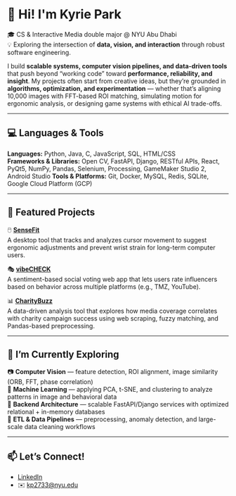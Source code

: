# 👋 Hi! I'm Kyrie Park  

🎓 CS & Interactive Media double major @ NYU Abu Dhabi  
💡 Exploring the intersection of **data, vision, and interaction** through robust software engineering.  

I build **scalable systems, computer vision pipelines, and data-driven tools** that push beyond “working code” toward **performance, reliability, and insight**. My projects often start from creative ideas, but they’re grounded in **algorithms, optimization, and experimentation** — whether that’s aligning 10,000 images with FFT-based ROI matching, simulating motion for ergonomic analysis, or designing game systems with ethical AI trade-offs.  

---

## 💻 Languages & Tools  
**Languages:** Python, Java, C, JavaScript, SQL, HTML/CSS  
**Frameworks & Libraries:** Open CV, FastAPI, Django, RESTful APIs, React, PyQt5, NumPy, Pandas, Selenium, Processing, GameMaker Studio 2, Android Studio
**Tools & Platforms:** Git, Docker, MySQL, Redis, SQLite, Google Cloud Platform (GCP)  

---

## 🔧 Featured Projects  
🖱️ [**SenseFit**](https://github.com/Kyrie21323/Sense_Fit.git)  
A desktop tool that tracks and analyzes cursor movement to suggest ergonomic adjustments and prevent wrist strain for long-term computer users.  

🎭 [**vibeCHECK**](https://github.com/Kyrie21323/VibeCheck-Backend)  
A sentiment-based social voting web app that lets users rate influencers based on behavior across multiple platforms (e.g., TMZ, YouTube).  

📊 [**CharityBuzz**](https://github.com/Kyrie21323/CharityBuzz)  
A data-driven analysis tool that explores how media coverage correlates with charity campaign success using web scraping, fuzzy matching, and Pandas-based preprocessing.  

---

## 🌱 I’m Currently Exploring  
📷 **Computer Vision** — feature detection, ROI alignment, image similarity (ORB, FFT, phase correlation)  
🤖 **Machine Learning** — applying PCA, t-SNE, and clustering to analyze patterns in image and behavioral data  
🧱 **Backend Architecture** — scalable FastAPI/Django services with optimized relational + in-memory databases  
🔄 **ETL & Data Pipelines** — preprocessing, anomaly detection, and large-scale data cleaning workflows  

---

## 📫 Let’s Connect!  
- [LinkedIn](#)  
- ✉️ kp2733@nyu.edu  
